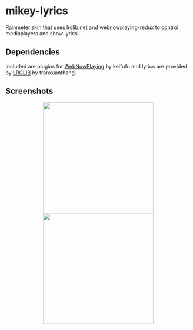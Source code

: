 # mikey-lyrics
Rainmeter skin that uses lrclib.net and webnowplaying-redux to control mediaplayers and show lyrics.

## Dependencies
Included are plugins for [WebNowPlaying](https://github.com/keifufu/WebNowPlaying) by keifufu and lyrics are provided by [LRCLIB](https://github.com/tranxuanthang/lrclib) by tranxuanthang.

## Screenshots
<p align="center">
  <img src="https://i.imgur.com/v7VexNJ.png" width="300">  
  <img src="https://i.imgur.com/ACxeZUW.png" width="300"> 
</p>
